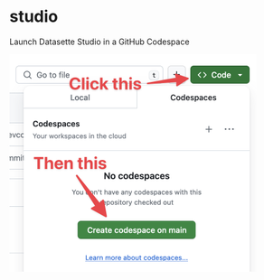 # studio
Launch Datasette Studio in a GitHub Codespace

<img src="click-this-then-this.png" width="437" alt="Screenshot of the GitHub interface. An arrow points to the green 'Code' button at the top of the README, and a second arrow points to the 'Create codespace on main' button in the menu shown beneath the first button.">

